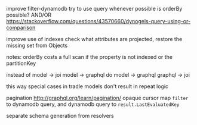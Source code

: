 
improve filter-dynamodb
  try to use query whenever possible
  is orderBy possible?
  AND/OR
    https://stackoverflow.com/questions/43570660/dynogels-query-using-or-comparison

improve use of indexes
  check what attributes are projected, restore the missing set from Objects

notes:
  orderBy costs a full scan if the property is not indexed or the partitionKey

instead of 
    model -> joi
    model -> graphql
  do 
    model -> graphql
    graphql -> joi

  this way special cases in tradle models don't result in repeat logic

pagination
  http://graphql.org/learn/pagination/
  opaque cursor 
    map `filter` to dynamodb query, and dynamodb query to `result.LastEvaluatedKey`

separate schema generation from resolvers
